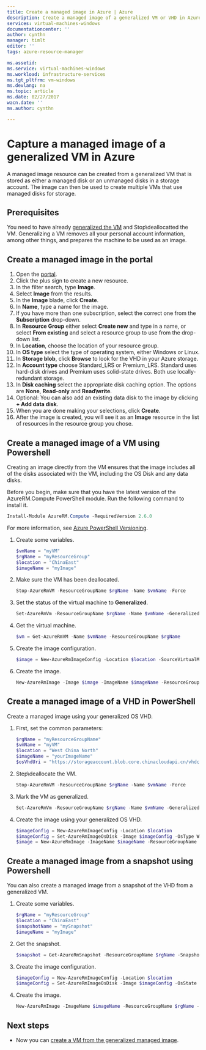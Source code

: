 ```yaml
---
title: Create a managed image in Azure | Azure
description: Create a managed image of a generalized VM or VHD in Azure. Images can be used to create multiple VMs that use managed disks. 
services: virtual-machines-windows
documentationcenter: ''
author: cynthn
manager: timlt
editor: ''
tags: azure-resource-manager

ms.assetid: 
ms.service: virtual-machines-windows
ms.workload: infrastructure-services
ms.tgt_pltfrm: vm-windows
ms.devlang: na
ms.topic: article
ms.date: 02/27/2017
wacn.date: ''
ms.author: cynthn

---
```

# Capture a managed image of a generalized VM in Azure

A managed image resource can be created from a generalized VM that is stored as either a managed disk or an unmanaged disks in a storage account. The image can then be used to create multiple VMs that use managed disks for storage. 

## Prerequisites
You need to have already [generalized the VM](virtual-machines-windows-generalize-vhd.md?toc=%2fazure%2fvirtual-machines%2fwindows%2ftoc.json) and Stop\deallocatted the VM. Generalizing a VM removes all your personal account information, among other things, and prepares the machine to be used as an image.

## Create a managed image in the portal 

1. Open the [portal](https://portal.azure.cn).
2. Click the plus sign to create a new resource.
3. In the filter search, type **Image**.
4. Select **Image** from the results.
5. In the **Image** blade, click **Create**.
6. In **Name**, type a name for the image.
7. If you have more than one subscription, select the correct one from the **Subscription** drop-down.
7. In **Resource Group** either select **Create new** and type in a name, or select **From existing** and select a resource group to use from the drop-down list.
8. In **Location**, choose the location of your resource group.
9. In **OS type** select the type of operating system, either Windows or Linux.
11. In **Storage blob**, click **Browse** to look for the VHD in your Azure storage.
12. In **Account type** choose Standard_LRS or Premium_LRS. Standard uses hard-disk drives and Premium uses solid-state drives. Both use locally-redundant storage.
13. In **Disk caching** select the appropriate disk caching option. The options are **None**, **Read-only** and **Read\write**.
14. Optional: You can also add an existing data disk to the image by clicking **+ Add data disk**.  
15. When you are done making your selections, click **Create**.
16. After the image is created, you will see it as an **Image** resource in the list of resources in the resource group you chose.

## Create a managed image of a VM using Powershell

Creating an image directly from the VM ensures that the image includes all of the disks associated with the VM, including the OS Disk and any data disks.

Before you begin, make sure that you have the latest version of the AzureRM.Compute PowerShell module. Run the following command to install it.

```powershell
Install-Module AzureRM.Compute -RequiredVersion 2.6.0
```

For more information, see [Azure PowerShell Versioning](https://docs.microsoft.com/powershell/azureps-cmdlets-docs/#azure-powershell-versioning).

1. Create some variables. 

    ```powershell
    $vmName = "myVM"
    $rgName = "myResourceGroup"
    $location = "ChinaEast"
    $imageName = "myImage"
    ```
2. Make sure the VM has been deallocated.

    ```powershell
    Stop-AzureRmVM -ResourceGroupName $rgName -Name $vmName -Force
    ```

3. Set the status of the virtual machine to **Generalized**. 

    ```powershell
    Set-AzureRmVm -ResourceGroupName $rgName -Name $vmName -Generalized
    ```

4. Get the virtual machine. 

    ```powershell
    $vm = Get-AzureRmVM -Name $vmName -ResourceGroupName $rgName
    ```

5. Create the image configuration.

    ```powershell
    $image = New-AzureRmImageConfig -Location $location -SourceVirtualMachineId $vm.ID 
    ```
6. Create the image.

    ```powershell
    New-AzureRmImage -Image $image -ImageName $imageName -ResourceGroupName $rgName
    ```

## Create a managed image of a VHD in PowerShell

Create a managed image using your generalized OS VHD.

1.  First, set the common parameters:

    ```powershell
    $rgName = "myResourceGroupName"
    $vmName = "myVM"
    $location = "West China North" 
    $imageName = "yourImageName"
    $osVhdUri = "https://storageaccount.blob.core.chinacloudapi.cn/vhdcontainer/osdisk.vhd"
    ```
2. Step\deallocate the VM.

    ```powershell
    Stop-AzureRmVM -ResourceGroupName $rgName -Name $vmName -Force
    ```

3. Mark the VM as generalized.

    ```powershell
    Set-AzureRmVm -ResourceGroupName $rgName -Name $vmName -Generalized    
    ```
4.  Create the image using your generalized OS VHD.

    ```powershell
    $imageConfig = New-AzureRmImageConfig -Location $location
    $imageConfig = Set-AzureRmImageOsDisk -Image $imageConfig -OsType Windows -OsState Generalized -BlobUri $osVhdUri
    $image = New-AzureRmImage -ImageName $imageName -ResourceGroupName $rgName -Image $imageConfig
    ```

## Create a managed image from a snapshot using Powershell

You can also create a managed image from a snapshot of the VHD from a generalized VM.

1. Create some variables. 

    ```powershell
    $rgName = "myResourceGroup"
    $location = "ChinaEast"
    $snapshotName = "mySnapshot"
    $imageName = "myImage"
    ```

2. Get the snapshot.

    ```powershell
    $snapshot = Get-AzureRmSnapshot -ResourceGroupName $rgName -SnapshotName $snapshotName
    ```
   
3. Create the image configuration.

    ```powershell
    $imageConfig = New-AzureRmImageConfig -Location $location
    $imageConfig = Set-AzureRmImageOsDisk -Image $imageConfig -OsState Generalized -OsType Windows -SnapshotId $snapshot.Id
    ```
4. Create the image.

    ```powershell
    New-AzureRmImage -ImageName $imageName -ResourceGroupName $rgName -Image $imageConfig
    ```

## Next steps
- Now you can [create a VM from the generalized managed image](virtual-machines-windows-create-vm-generalized-managed.md?toc=%2fazure%2fvirtual-machines%2fwindows%2ftoc.json).